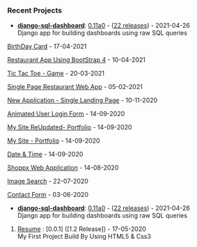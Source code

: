 ### Recent Projects
<!-- Starts -->

* **[django-sql-dashboard](https://github.com/simonw/django-sql-dashboard)**: [0.11a0](https://github.com/simonw/django-sql-dashboard/releases/tag/0.11a0) - ([22 releases](https://github.com/simonw/django-sql-dashboard/releases)) - 2021-04-26
<br>Django app for building dashboards using raw SQL queries

[BirthDay Card](https://shahzaibfardeen.github.io/Hapie_Bday_Sadu/) - 17-04-2021

[Restaurant App Using BootStrap 4](https://shahzaibfardeen.github.io/Ristorante_Con_Fusion/) - 10-04-2021

[Tic Tac Toe - Game](https://shahzaibfardeen.github.io/Tic_Tac_Toe/) - 20-03-2021

[Single Page Restaurant Web App](https://shahzaibfardeen.github.io/Chinese-Single_Landing_Webpage/index.html) - 05-02-2021

[New Application - Single Landing Page](https://shahzaibfardeen.github.io/Syberstar-Application/) - 10-11-2020

[Animated User Login Form](https://shahzaibfardeen.github.io/Login-Form/) - 14-09-2020

[My Site ReUpdated- Portfolio](https://shahzaibfardeen.github.io/My_Site_Remake/) - 14-09-2020

[My Site - Portfolio](https://shahzaibfardeen.github.io/My_Site/) - 14-09-2020

[Date & Time](https://shahzaibfardeen.github.io/Date_-_Time/) - 14-09-2020

[Shoppx Web Application](https://shahzaibfardeen.github.io/Syberstore_Shoppx/) - 14-08-2020

[Image Search](https://shahzaibfardeen.github.io/Image-Search/) - 22-07-2020

[Contact Form](https://shahzaibfardeen.github.io/Contact-Form//) - 03-06-2020

* **[django-sql-dashboard](https://github.com/simonw/django-sql-dashboard)**: [0.11a0](https://github.com/simonw/django-sql-dashboard/releases/tag/0.11a0) - ([22 releases](https://github.com/simonw/django-sql-dashboard/releases)) - 2021-04-26
<br>Django app for building dashboards using raw SQL queries

1. [Resume](https://shahzaibfardeen.github.io/Resume/) : [0.0.1] ([1.2 Release]) - 17-05-2020
    <br> My First Project Build By Using HTML5 & Css3


<!-- Ends -->
